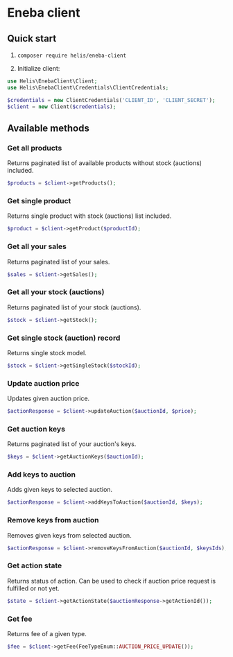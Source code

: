 # Eneba client

## Quick start

 1. `composer require helis/eneba-client`

 2. Initialize client:

```php
use Helis\EnebaClient\Client;
use Helis\EnebaClient\Credentials\ClientCredentials;

$credentials = new ClientCredentials('CLIENT_ID', 'CLIENT_SECRET');
$client = new Client($credentials);
```

## Available methods

### Get all products

Returns paginated list of available products without stock (auctions) included.

```php
$products = $client->getProducts();
```

### Get single product

Returns single product with stock (auctions) list included.

```php
$product = $client->getProduct($productId);
```

### Get all your sales

Returns paginated list of your sales.

```php
$sales = $client->getSales();
```

### Get all your stock (auctions)

Returns paginated list of your stock (auctions).

```php
$stock = $client->getStock();
```

### Get single stock (auction) record

Returns single stock model.

```php
$stock = $client->getSingleStock($stockId);
```

### Update auction price

Updates given auction price.

```php
$actionResponse = $client->updateAuction($auctionId, $price);
```

### Get auction keys

Returns paginated list of your auction's keys.

```php
$keys = $client->getAuctionKeys($auctionId);
```

### Add keys to auction

Adds given keys to selected auction.

```php
$actionResponse = $client->addKeysToAuction($auctionId, $keys);
```

### Remove keys from auction

Removes given keys from selected auction.

```php
$actionResponse = $client->removeKeysFromAuction($auctionId, $keysIds);
```

### Get action state

Returns status of action. Can be used to check if auction price request is fulfilled or not yet.

```php
$state = $client->getActionState($auctionResponse->getActionId());
```


### Get fee

Returns fee of a given type.

```php
$fee = $client->getFee(FeeTypeEnum::AUCTION_PRICE_UPDATE());
```
